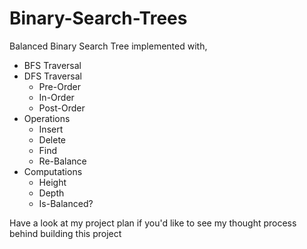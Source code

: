 # Binary-Search-Trees

Balanced Binary Search Tree implemented with, <br>
- BFS Traversal
- DFS Traversal
  - Pre-Order
  - In-Order
  - Post-Order
- Operations
  - Insert
  - Delete
  - Find
  - Re-Balance
- Computations
  - Height
  - Depth
  - Is-Balanced?


Have a look at my project plan if you'd like to see my thought process behind building this project